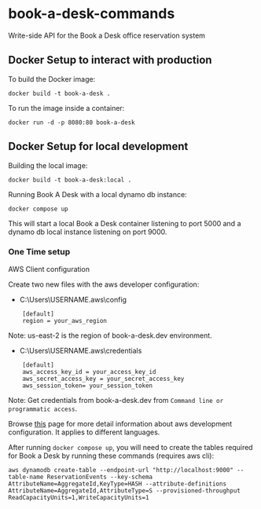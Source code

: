 # book-a-desk-commands
Write-side API for the Book a Desk office reservation system

## Docker Setup to interact with production
To build the Docker image:

    docker build -t book-a-desk .
    
To run the image inside a container: 
    
    docker run -d -p 8080:80 book-a-desk

## Docker Setup for local development
Building the local image:

    docker build -t book-a-desk:local .

Running Book A Desk with a local dynamo db instance:

    docker compose up

This will start a local Book a Desk container listening to port 5000 and a dynamo db local instance listening on port 9000.

### One Time setup
AWS Client configuration

Create two new files with the aws developer configuration:
- C:\Users\USERNAME\.aws\config
```
    [default]
    region = your_aws_region
```
Note: us-east-2 is the region of book-a-desk.dev environment.

- C:\Users\USERNAME\.aws\credentials

```
    [default]
    aws_access_key_id = your_access_key_id
    aws_secret_access_key = your_secret_access_key
    aws_session_token= your_session_token
```
Note: Get credentials from book-a-desk.dev from `Command line or programmatic access`.

Browse [this](https://docs.aws.amazon.com/sdk-for-java/v1/developer-guide/setup-credentials.html) page for more detail information about aws development configuration. It applies to different languages.

After running `docker compose up`, you will need to create the tables required for Book a Desk by running these commands (requires aws cli):

    aws dynamodb create-table --endpoint-url "http://localhost:9000" --table-name ReservationEvents --key-schema AttributeName=AggregateId,KeyType=HASH --attribute-definitions AttributeName=AggregateId,AttributeType=S --provisioned-throughput ReadCapacityUnits=1,WriteCapacityUnits=1
